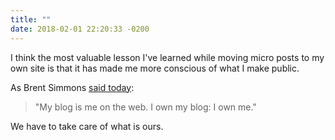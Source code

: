```yaml
---
title: ""
date: 2018-02-01 22:20:33 -0200
---
```


I think the most valuable lesson I've learned while moving micro posts to my own site is that it has made me more conscious of what I make public. 

As Brent Simmons [said today](http://inessential.com/2018/02/01/why_micro_blog_is_not_another_app_net):

> "My blog is me on the web. I own my blog: I own me."

We have to take care of what is ours.